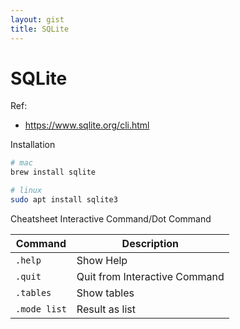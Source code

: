 ```yaml
---
layout: gist
title: SQLite
---
```


# SQLite

Ref:
- <https://www.sqlite.org/cli.html>

Installation
```bash
# mac
brew install sqlite

# linux
sudo apt install sqlite3
```


Cheatsheet Interactive Command/Dot Command

| Command | Description |
| ------------- |-------------|
| `.help` | Show Help |
| `.quit` | Quit from Interactive Command |
| `.tables` | Show tables |
| `.mode list` | Result as list |
